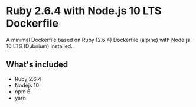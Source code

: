 # Ruby 2.6.4 with Node.js 10 LTS Dockerfile

A minimal Dockerfile based on Ruby (2.6.4) Dockerfile (alpine) with Node.js 10 LTS (Dubnium) installed.

## What's included
- Ruby 2.6.4
- Nodejs 10
- npm 6
- yarn
